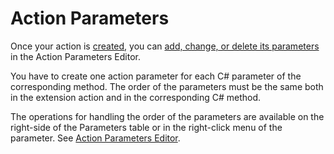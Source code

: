 # Action Parameters

Once your action is [created](https://github.com/danielmarquespt/docs-product/tree/e7ea3f444d5129dab245c69ab72ae091554bc4fb/src/extensibility-and-integration/integration-studio/managing-extensions/action-define.md%3E), you can [add, change, or delete its parameters](https://github.com/danielmarquespt/docs-product/tree/e7ea3f444d5129dab245c69ab72ae091554bc4fb/src/ref/integration-studio/editor/action-parameters.md%3E) in the Action Parameters Editor.

You have to create one action parameter for each C\# parameter of the corresponding method. The order of the parameters must be the same both in the extension action and in the corresponding C\# method.

The operations for handling the order of the parameters are available on the right-side of the Parameters table or in the right-click menu of the parameter. See [Action Parameters Editor](https://github.com/danielmarquespt/docs-product/tree/e7ea3f444d5129dab245c69ab72ae091554bc4fb/src/ref/integration-studio/editor/action-parameters.md%3E).

